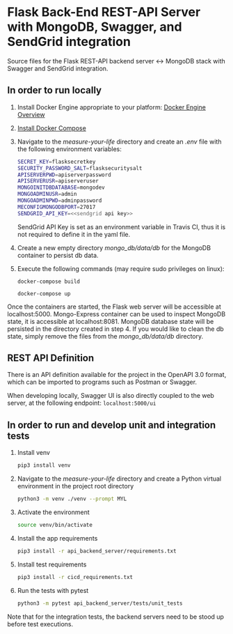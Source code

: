 # Flask Back-End REST-API Server with MongoDB, Swagger, and SendGrid integration

Source files for the Flask REST-API backend server <-> MongoDB stack with Swagger and SendGrid integration.

## In order to run locally

1. Install Docker Engine appropriate to your platform: [Docker Engine Overview](https://docs.docker.com/install/)
2. [Install Docker Compose](https://docs.docker.com/compose/install/)
3. Navigate to the *measure-your-life* directory and create an *.env* file with the following environment variables:

    ```bash
    SECRET_KEY=flasksecretkey
    SECURITY_PASSWORD_SALT=flasksecuritysalt
    APISERVERPWD=apiserverpassword
    APISERVERUSR=apiserveruser
    MONGOINITDBDATABASE=mongodev
    MONGOADMINUSR=admin
    MONGOADMINPWD=adminpassword
    MECONFIGMONGODBPORT=27017
    SENDGRID_API_KEY=<<sendgrid api key>>
    ```

    SendGrid API Key is set as an environment variable in Travis CI, thus it is not required to define it in the yaml file.

4. Create a new empty directory *mongo_db/data/db* for the MongoDB container to persist db data.
5. Execute the following commands (may require sudo privileges on linux):
  
    ```docker-compose build```

    ```docker-compose up```

Once the containers are started, the Flask web server will be accessible at localhost:5000. Mongo-Express container can be used to inspect MongoDB state, it is accessible at localhost:8081. MongoDB database state will be persisted in the directory created in step 4. If you would like to clean the db state, simply remove the files from the *mongo_db/data/db* directory.

## REST API Definition

There is an API definition available for the project in the OpenAPI 3.0 format, which can be imported to programs such as Postman or Swagger.

When developing locally, Swagger UI is also directly coupled to the web server, at the following endpoint: ```localhost:5000/ui```

## In order to run and develop unit and integration tests

1. Install venv

    ```bash
    pip3 install venv
    ```

2. Navigate to the *measure-your-life* directory and create a Python virtual environment in the project root directory

   ```bash
   python3 -m venv ./venv --prompt MYL
   ```

3. Activate the environment

    ```bash
    source venv/bin/activate
    ```

4. Install the app requirements

    ```bash
    pip3 install -r api_backend_server/requirements.txt
    ```

5. Install test requirements

    ```bash
    pip3 install -r cicd_requirements.txt
    ```

6. Run the tests with pytest

    ```bash
    python3 -m pytest api_backend_server/tests/unit_tests
    ```

Note that for the integration tests, the backend servers need to be stood up before test executions.
